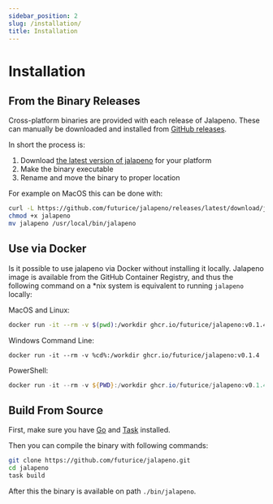 ```yaml
---
sidebar_position: 2
slug: /installation/
title: Installation
---
```


# Installation

## From the Binary Releases

Cross-platform binaries are provided with each release of Jalapeno. These can manually be
downloaded and installed from [GitHub releases](https://github.com/futurice/jalapeno/releases/).

In short the process is:

1. Download [the latest version of jalapeno](https://github.com/futurice/jalapeno/releases/latest)
for your platform
2. Make the binary executable
3. Rename and move the binary to proper location

For example on MacOS this can be done with:

```bash
curl -L https://github.com/futurice/jalapeno/releases/latest/download/jalapeno-darwin-arm64 -o jalapeno
chmod +x jalapeno
mv jalapeno /usr/local/bin/jalapeno
```

## Use via Docker

Is it possible to use jalapeno via Docker without installing it locally. Jalapeno image is available
from the GitHub Container Registry, and thus the following command on a *nix system is equivalent
to running `jalapeno` locally:

MacOS and Linux:

```bash
docker run -it --rm -v $(pwd):/workdir ghcr.io/futurice/jalapeno:v0.1.4
```

Windows Command Line:

```batch
docker run -it --rm -v %cd%:/workdir ghcr.io/futurice/jalapeno:v0.1.4
```

PowerShell:

```powershell
docker run -it --rm -v ${PWD}:/workdir ghcr.io/futurice/jalapeno:v0.1.4
```

## Build From Source

First, make sure you have [Go](https://go.dev/doc/install) and
[Task](https://taskfile.dev/installation) installed.

Then you can compile the binary with following commands:

```bash
git clone https://github.com/futurice/jalapeno.git
cd jalapeno
task build
```

After this the binary is available on path `./bin/jalapeno`.
